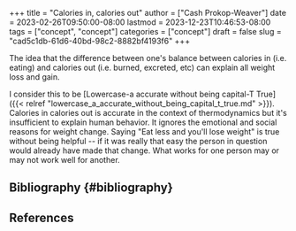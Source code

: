 +++
title = "Calories in, calories out"
author = ["Cash Prokop-Weaver"]
date = 2023-02-26T09:50:00-08:00
lastmod = 2023-12-23T10:46:53-08:00
tags = ["concept", "concept"]
categories = ["concept"]
draft = false
slug = "cad5c1db-61d6-40bd-98c2-8882bf4193f6"
+++

The idea that the difference between one's balance between calories in (i.e. eating) and calories out (i.e. burned, excreted, etc) can explain all weight loss and gain.

I consider this to be [Lowercase-a accurate without being capital-T True]({{< relref "lowercase_a_accurate_without_being_capital_t_true.md" >}}). Calories in calories out is accurate in the context of thermodynamics but it's insufficient to explain human behavior. It ignores the emotional and social reasons for weight change. Saying "Eat less and you'll lose weight" is true without being helpful -- if it was really that easy the person in question would already have made that change. What works for one person may or may not work well for another.


## Bibliography {#bibliography}

## References

<style>.csl-entry{text-indent: -1.5em; margin-left: 1.5em;}</style><div class="csl-bib-body">
</div>
